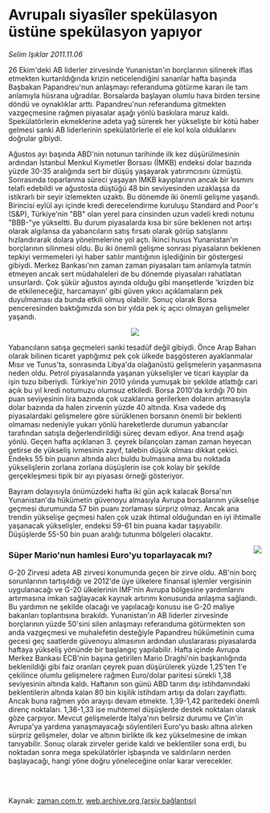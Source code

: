 # Avrupalı siyasîler spekülasyon  üstüne spekülasyon yapıyor

*Selim Işıklar 2011.11.06*

<td class="columnist-detail">
<p>26 Ekim'deki AB liderler zirvesinde Yunanistan'ın borçlarının silinerek iflas etmekten kurtarıldığında krizin neticelendiğini sananlar hafta başında Başbakan Papandreu'nun anlaşmayı referanduma götürme kararı ile tam anlamıyla hüsrana uğradılar. Borsalarda başlayan olumlu hava birden tersine döndü ve oynaklıklar arttı. Papandreu'nun referanduma gitmekten vazgeçmesine rağmen piyasalar aşağı yönlü baskılara maruz kaldı. Spekülatörlerin ekmeklerine adeta yağ sürerek her yükselişte bir kötü haber gelmesi sanki AB liderlerinin spekülatörlerle el ele kol kola olduklarını doğrular gibiydi.</p>
<p>
<div id="haberMetinDiv">
<p>Ağustos ayı başında ABD'nin notunun tarihinde ilk kez düşürülmesinin ardından İstanbul Menkul Kıymetler Borsası (İMKB) endeksi dolar bazında yüzde 30-35 aralığında sert bir düşüş yaşayarak yatırımcısını üzmüştü. Sonrasında toparlanma süreci yaşayan İMKB kayıplarının ancak bir kısmını telafi edebildi ve ağustosta düştüğü 48 bin seviyesinden uzaklaşsa da istikrarlı bir seyir izlemekten uzaktı. Bu dönemde iki önemli gelişme yaşandı. Birincisi eylül ayı içinde kredi derecelendirme kuruluşu Standard and Poor's (S&amp;P), Türkiye'nin "BB" olan yerel para cinsinden uzun vadeli kredi notunu "BBB-"ye yükseltti. Bu durum piyasalarda kısa bir süre beklenen not artışı olarak algılansa da yabancıların satış fırsatı olarak görüp satışlarını hızlandırarak dolara yönelmelerine yol açtı. İkinci husus Yunanistan'ın borçlarının silinmesi oldu. Bu iki önemli gelişme sonrası piyasaların beklenen tepkiyi vermemeleri iyi haber satılır mantığının işlediğinin bir göstergesi gibiydi. Merkez Bankası'nın zaman zaman piyasaları tam anlamıyla tatmin etmeyen ancak sert müdahaleleri de bu dönemde piyasaları rahatlatan unsurlardı. Çok şükür ağustos ayında olduğu gibi manşetlerde 'krizden biz de etkileneceğiz, harcamayın' gibi güven yıkıcı açıklamaların pek duyulmaması da bunda etkili olmuş olabilir. Sonuç olarak Borsa penceresinden baktığımızda son bir yılda pek iç açıcı olmayan gelişmeler yaşandı. 

<p>
<p align="center"><img border="0" src="http://web.archive.org/web/20120418012916im_/http://medya.zaman.com.tr/2011/11/06/e-borsa.jpg"/>
<p>Yabancıların satışa geçmeleri sanki tesadüf değil gibiydi. Önce Arap Baharı olarak bilinen ticaret yaptığımız pek çok ülkede başgösteren ayaklanmalar Mısır ve Tunus'ta, sonrasında Libya'da olağanüstü gelişmelerin yaşanmasına neden oldu. Petrol piyasalarında yaşanan yükselişler ve ticari kayıplar da işin tuzu biberiydi. Türkiye'nin 2010 yılında yumuşak bir şekilde atlattığı cari açık bu yıl kredi notumuzu olumsuz etkiledi. Borsa 2010'da kırdığı 70 bin puan seviyesinin lira bazında çok uzaklarına gerilerken doların artmasıyla dolar bazında da halen zirvenin yüzde 40 altında. Kısa vadede dış piyasalardaki gelişmelere göre sürüklenen borsanın önemli bir beklenti olmaması nedeniyle yukarı yönlü hareketlerde durumun yabancılar tarafından satışla değerlendirildiği süreç devam ediyor. Ana trend aşağı yönlü. Geçen hafta açıklanan 3. çeyrek bilançoları zaman zaman heyecan getirse de yükseliş ivmesinin zayıf, talebin düşük olması dikkat çekici. Endeks 55 bin puanın altında alıcı buldu bulmasına ama bu noktada yükselişlerin zorlana zorlana düşüşlerin ise çok kolay bir şekilde gerçekleşmesi tipik bir ayı piyasası örneği gösteriyor.
<p>Bayram dolayısıyla önümüzdeki hafta iki gün açık kalacak Borsa'nın Yunanistan'da hükümetin güvenoyu almasıyla Avrupa borsalarının yükselişe geçmesi durumunda 57 bin puanı zorlaması sürpriz olmaz. Ancak ana trendin yükselişe geçmesi halen çok uzak ihtimal olduğundan en iyi ihtimalle yaşanacak yükselişler, endeksi 59-61 bin puana kadar taşıyabilir. Düşüşlerde 55-50 bin puan aralığı tutunma bölgeleri olacaktır.
<p>
<p align="center"><img align="right" border="0" src="http://web.archive.org/web/20120418012916im_/http://medya.zaman.com.tr/2011/11/06/e-eurodolar.jpg"/>
<p><h3>Süper Mario'nun hamlesi Euro'yu toparlayacak mı?</h3>
<p>G-20 Zirvesi adeta AB zirvesi konumunda geçen bir zirve oldu. AB'nin borç sorunlarının tartışıldığı ve 2012'de üye ülkelere finansal işlemler vergisinin uygulanacağı ve G-20 ülkelerinin IMF'nin Avrupa bölgesine yardımlarını artırmasına imkan sağlayacak kaynak artırımı konusunda anlaşma sağlandı. Bu yardımın ne şekilde olacağı ve yapılacağı konusu ise G-20 maliye bakanları toplantısına bırakıldı. Yunanistan'ın AB liderler zirvesinde borçlarının yüzde 50'sini silen anlaşmayı referanduma götürmekten son anda vazgeçmesi ve muhalefetin desteğiyle Papandreu hükümetinin cuma gecesi geç saatlerde güvenoyu almasının ardından uluslararası piyasalarda haftaya yükseliş yönünde bir başlangıç yapılabilir. Hafta içinde Avrupa Merkez Bankası ECB'nin başına getirilen Mario Draghi'nin başkanlığında beklenildiği gibi faiz oranları çeyrek puan düşürülerek yüzde 1,25'ten 1'e çekilince olumlu gelişmelere rağmen Euro/dolar paritesi sürekli 1,38 seviyesinin altında kaldı. Haftanın son günü ABD tarım dışı istihdamındaki beklentilerin altında kalan 80 bin kişilik istihdam artışı da doları zayıflattı. Ancak buna rağmen yön arayışı devam etmekte. 1,39-1,42 paritedeki önemli direnç noktaları. 1,36-1,33 ise muhtemel düşüşlerde destek noktaları olarak göze çarpıyor. Mevcut gelişmelerde İtalya'nın belirsiz durumu ve Çin'in Avrupa'ya yardıma yanaşmayacağı söylentileri Euro'yu baskı altına alırken sürpriz gelişmeler, dolar ve altının birlikte ilk kez yükselmesine de imkan tanıyabilir. Sonuç olarak zirveler geride kaldı ve beklentiler sona erdi, bu noktadan sonra mega spekülatörler işbaşında ve saldırıların nerden başlayacağı, hangi yöne doğru yöneleceğine onlar karar verecekler.</p></p></p></p></p></p></p></p></p></div>
</p>


<p><br>
		 </br></p></td>

Kaynak: [zaman.com.tr](http://zaman.com.tr/yazar.do?yazino=1199067), [web.archive.org (arşiv bağlantısı)](http://web.archive.org/web/20120418012916/http://www.zaman.com.tr/yazar.do?yazino=1199067)
